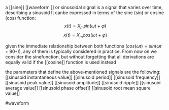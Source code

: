 a [[sine]] [[waveform ]] or sinusoidal signal is a signal that varies  over time, describing a sinusoid It canbe expressed in terms of the sine (sin) or cosine (cos) function:
$$x(t)=X_msin(\omega t+  φ)$$
$$x(t)=X_mcos(\omega t+ φ)$$

given the immediate relationship between both functions ($cos(ωt) = sin(ωt+90◦)$), any of them is typically considered in practice. From now on we consider the sinefunction, but without forgetting that all derivations are equally valid if the [[cosine]] function is used instead

the parameters that define the above-mentioned signals are the following:
[[sinusoid instantaneous value]]
[[sinusoid period]]
[[sinusoid frequency]]
[[sinusoid peak value]]
[[sinusoid amplitude]]
[[sinusoid ripple]]
[[sinusoid average value]]
[[sinusoid phase offset]]
[[sinusoid root mean square value]]

#waveform 